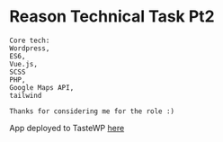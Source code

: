 # Reason Technical Task Pt2
```
Core tech: 
Wordpress,
ES6, 
Vue.js,
SCSS
PHP, 
Google Maps API,
tailwind

Thanks for considering me for the role :)

```
App deployed to TasteWP [here](https://disillusionedsystem.s4-tastewp.com/)


